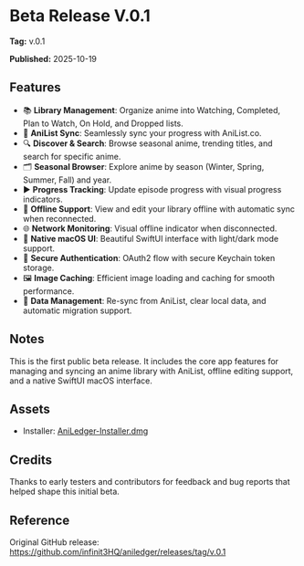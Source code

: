 # Beta Release V.0.1

**Tag:** v.0.1

**Published:** 2025-10-19

## Features

- 📚 **Library Management**: Organize anime into Watching, Completed, Plan to Watch, On Hold, and Dropped lists.
- 🔄 **AniList Sync**: Seamlessly sync your progress with AniList.co.
- 🔍 **Discover & Search**: Browse seasonal anime, trending titles, and search for specific anime.
- 🗂️ **Seasonal Browser**: Explore anime by season (Winter, Spring, Summer, Fall) and year.
- ▶️ **Progress Tracking**: Update episode progress with visual progress indicators.
- 💾 **Offline Support**: View and edit your library offline with automatic sync when reconnected.
- 🌐 **Network Monitoring**: Visual offline indicator when disconnected.
- 🎨 **Native macOS UI**: Beautiful SwiftUI interface with light/dark mode support.
- 🔐 **Secure Authentication**: OAuth2 flow with secure Keychain token storage.
- 🖼️ **Image Caching**: Efficient image loading and caching for smooth performance.
- 🔄 **Data Management**: Re-sync from AniList, clear local data, and automatic migration support.

## Notes

This is the first public beta release. It includes the core app features for managing and syncing an anime library with AniList, offline editing support, and a native SwiftUI macOS interface.

## Assets

- Installer: [AniLedger-Installer.dmg](https://github.com/infinit3HQ/aniledger/releases/download/v.0.1/AniLedger-Installer.dmg)

## Credits

Thanks to early testers and contributors for feedback and bug reports that helped shape this initial beta.

## Reference

Original GitHub release: https://github.com/infinit3HQ/aniledger/releases/tag/v.0.1
